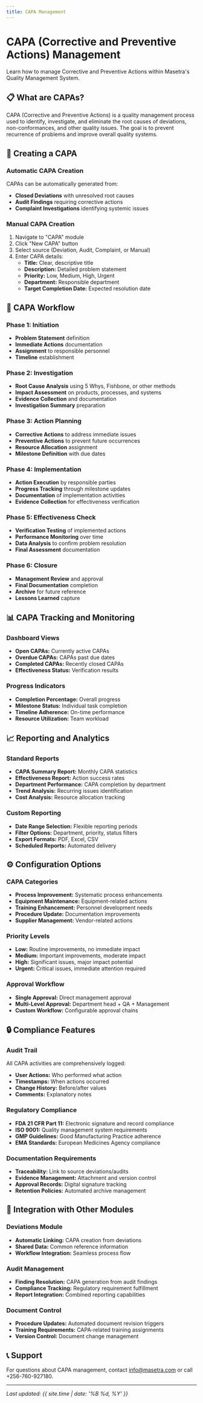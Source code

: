 ```yaml
---
title: CAPA Management
---
```


# CAPA (Corrective and Preventive Actions) Management

Learn how to manage Corrective and Preventive Actions within Masetra's Quality Management System.

## 📋 What are CAPAs?

CAPA (Corrective and Preventive Actions) is a quality management process used to identify, investigate, and eliminate the root causes of deviations, non-conformances, and other quality issues. The goal is to prevent recurrence of problems and improve overall quality systems.

## 🚀 Creating a CAPA

### Automatic CAPA Creation
CAPAs can be automatically generated from:
- **Closed Deviations** with unresolved root causes
- **Audit Findings** requiring corrective actions
- **Complaint Investigations** identifying systemic issues

### Manual CAPA Creation
1. Navigate to "CAPA" module
2. Click "New CAPA" button
3. Select source (Deviation, Audit, Complaint, or Manual)
4. Enter CAPA details:
   - **Title:** Clear, descriptive title
   - **Description:** Detailed problem statement
   - **Priority:** Low, Medium, High, Urgent
   - **Department:** Responsible department
   - **Target Completion Date:** Expected resolution date

## 🔧 CAPA Workflow

### Phase 1: Initiation
- **Problem Statement** definition
- **Immediate Actions** documentation
- **Assignment** to responsible personnel
- **Timeline** establishment

### Phase 2: Investigation
- **Root Cause Analysis** using 5 Whys, Fishbone, or other methods
- **Impact Assessment** on products, processes, and systems
- **Evidence Collection** and documentation
- **Investigation Summary** preparation

### Phase 3: Action Planning
- **Corrective Actions** to address immediate issues
- **Preventive Actions** to prevent future occurrences
- **Resource Allocation** assignment
- **Milestone Definition** with due dates

### Phase 4: Implementation
- **Action Execution** by responsible parties
- **Progress Tracking** through milestone updates
- **Documentation** of implementation activities
- **Evidence Collection** for effectiveness verification

### Phase 5: Effectiveness Check
- **Verification Testing** of implemented actions
- **Performance Monitoring** over time
- **Data Analysis** to confirm problem resolution
- **Final Assessment** documentation

### Phase 6: Closure
- **Management Review** and approval
- **Final Documentation** completion
- **Archive** for future reference
- **Lessons Learned** capture

## 📊 CAPA Tracking and Monitoring

### Dashboard Views
- **Open CAPAs:** Currently active CAPAs
- **Overdue CAPAs:** CAPAs past due dates
- **Completed CAPAs:** Recently closed CAPAs
- **Effectiveness Status:** Verification results

### Progress Indicators
- **Completion Percentage:** Overall progress
- **Milestone Status:** Individual task completion
- **Timeline Adherence:** On-time performance
- **Resource Utilization:** Team workload

## 📈 Reporting and Analytics

### Standard Reports
- **CAPA Summary Report:** Monthly CAPA statistics
- **Effectiveness Report:** Action success rates
- **Department Performance:** CAPA completion by department
- **Trend Analysis:** Recurring issues identification
- **Cost Analysis:** Resource allocation tracking

### Custom Reporting
- **Date Range Selection:** Flexible reporting periods
- **Filter Options:** Department, priority, status filters
- **Export Formats:** PDF, Excel, CSV
- **Scheduled Reports:** Automated delivery

## ⚙️ Configuration Options

### CAPA Categories
- **Process Improvement:** Systematic process enhancements
- **Equipment Maintenance:** Equipment-related actions
- **Training Enhancement:** Personnel development needs
- **Procedure Update:** Documentation improvements
- **Supplier Management:** Vendor-related actions

### Priority Levels
- **Low:** Routine improvements, no immediate impact
- **Medium:** Important improvements, moderate impact
- **High:** Significant issues, major impact potential
- **Urgent:** Critical issues, immediate attention required

### Approval Workflow
- **Single Approval:** Direct management approval
- **Multi-Level Approval:** Department head + QA + Management
- **Custom Workflow:** Configurable approval chains

## 🔒 Compliance Features

### Audit Trail
All CAPA activities are comprehensively logged:
- **User Actions:** Who performed what action
- **Timestamps:** When actions occurred
- **Change History:** Before/after values
- **Comments:** Explanatory notes

### Regulatory Compliance
- **FDA 21 CFR Part 11:** Electronic signature and record compliance
- **ISO 9001:** Quality management system requirements
- **GMP Guidelines:** Good Manufacturing Practice adherence
- **EMA Standards:** European Medicines Agency compliance

### Documentation Requirements
- **Traceability:** Link to source deviations/audits
- **Evidence Management:** Attachment and version control
- **Approval Records:** Digital signature tracking
- **Retention Policies:** Automated archive management

## 🤝 Integration with Other Modules

### Deviations Module
- **Automatic Linking:** CAPA creation from deviations
- **Shared Data:** Common reference information
- **Workflow Integration:** Seamless process flow

### Audit Management
- **Finding Resolution:** CAPA generation from audit findings
- **Compliance Tracking:** Regulatory requirement fulfillment
- **Report Integration:** Combined reporting capabilities

### Document Control
- **Procedure Updates:** Automated document revision triggers
- **Training Requirements:** CAPA-related training assignments
- **Version Control:** Document change management

## 📞 Support

For questions about CAPA management, contact info@masetra.com or call +256-760-927180.

---
*Last updated: {{ site.time | date: '%B %d, %Y' }}*